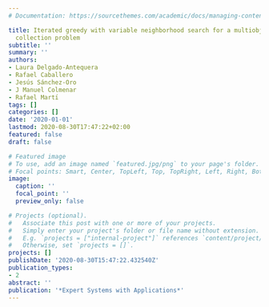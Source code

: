 ```yaml
---
# Documentation: https://sourcethemes.com/academic/docs/managing-content/

title: Iterated greedy with variable neighborhood search for a multiobjective waste
  collection problem
subtitle: ''
summary: ''
authors:
- Laura Delgado-Antequera
- Rafael Caballero
- Jesús Sánchez-Oro
- J Manuel Colmenar
- Rafael Martı́
tags: []
categories: []
date: '2020-01-01'
lastmod: 2020-08-30T17:47:22+02:00
featured: false
draft: false

# Featured image
# To use, add an image named `featured.jpg/png` to your page's folder.
# Focal points: Smart, Center, TopLeft, Top, TopRight, Left, Right, BottomLeft, Bottom, BottomRight.
image:
  caption: ''
  focal_point: ''
  preview_only: false

# Projects (optional).
#   Associate this post with one or more of your projects.
#   Simply enter your project's folder or file name without extension.
#   E.g. `projects = ["internal-project"]` references `content/project/deep-learning/index.md`.
#   Otherwise, set `projects = []`.
projects: []
publishDate: '2020-08-30T15:47:22.432540Z'
publication_types:
- 2
abstract: ''
publication: '*Expert Systems with Applications*'
---
```

